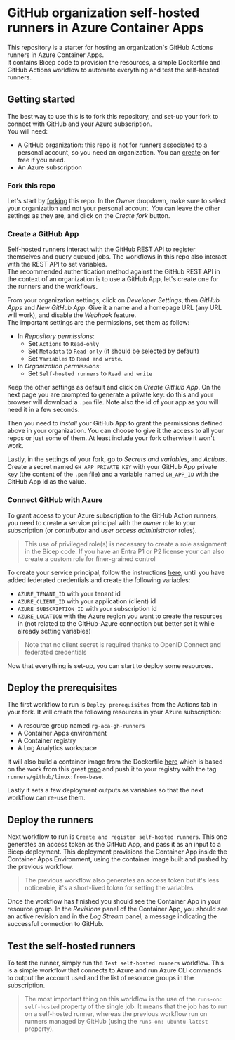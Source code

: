 # GitHub organization self-hosted runners in Azure Container Apps

This repository is a starter for hosting an organization's GitHub Actions runners in Azure Container Apps.  
It contains Bicep code to provision the resources, a simple Dockerfile and GitHub Actions workflow to automate everything and test the self-hosted runners.

## Getting started
The best way to use this is to fork this repository, and set-up your fork to connect with GitHub and your Azure subscription.  
You will need:
- A GitHub organization: this repo is not for runners associated to a personal account, so you need an organization. You can [create](https://github.com/account/organizations/new) on for free if you need.
- An Azure subscription

### Fork this repo
Let's start by [forking](https://github.com/xmi-cs/aca-gh-actions-runner/fork) this repo. In the _Owner_ dropdown, make sure to select your organization and not your personal account. You can leave the other settings as they are, and click on the _Create fork_ button.

### Create a GitHub App
Self-hosted runners interact with the GitHub REST API to register themselves and query queued jobs. The workflows in this repo also interact with the REST API to set variables.   
The recommended authentication method against the GitHub REST API in the context of an organization is to use a GitHub App, let's create one for the runners and the workflows.  

From your organization settings, click on _Developer Settings_, then _GitHub Apps_ and _New GitHub App_. Give it a name and a homepage URL (any URL will work), and disable the _Webhook_ feature.  
The important settings are the permissions, set them as follow:
- In _Repository permissions_:
  - Set `Actions` to `Read-only`
  - Set `Metadata` to `Read-only` (it should be selected by default)
  - Set `Variables` to `Read and write`.
- In _Organization permissions_:
  - Set `Self-hosted runners` to `Read and write`

Keep the other settings as default and click on _Create GitHub App_. On the next page you are prompted to generate a private key: do this and your browser will download a `.pem` file. Note also the id of your app as you will need it in a few seconds.  

Then you need to _install_ your GitHub App to grant the permissions defined above in your organization. You can choose to give it the access to all your repos or just some of them. At least include your fork otherwise it won't work.

Lastly, in the settings of your fork, go to _Secrets and variables_, and _Actions_. Create a secret named `GH_APP_PRIVATE_KEY` with your GitHub App private key (the content of the `.pem` file) and a variable named `GH_APP_ID` with the GitHub App id as the value.

### Connect GitHub with Azure
To grant access to your Azure subscription to the GitHub Action runners, you need to create a service principal with the _owner_ role to your subscription (or _contributor_ and _user access administrator_ roles).  

> This use of privileged role(s) is necessary to create a role assignment in the Bicep code. If you have an Entra P1 or P2 license your can also create a custom role for finer-grained control  

To create your service principal, follow the instructions [here](https://learn.microsoft.com/en-us/azure/developer/github/connect-from-azure?tabs=azure-cli%2Clinux#use-the-azure-login-action-with-openid-connect), until you have added federated credentials and create the following variables:
- `AZURE_TENANT_ID` with your tenant id
- `AZURE_CLIENT_ID` with your application (client) id
- `AZURE_SUBSCRIPTION_ID` with your subscription id
- `AZURE_LOCATION` with the Azure region you want to create the resources in (not related to the GitHub-Azure connection but better set it while already setting variables)

> Note that no client secret is required thanks to OpenID Connect and federated credentials

Now that everything is set-up, you can start to deploy some resources.

## Deploy the prerequisites
The first workflow to run is `Deploy prerequisites` from the Actions tab in your fork. It will create the following resources in your Azure subscription:
- A resource group named `rg-aca-gh-runners`
- A Container Apps environment
- A Container registry
- A Log Analytics workspace

It will also build a container image from the Dockerfile [here](/src/Dockerfile.from-base) which is based on the work from this great [repo](https://github.com/myoung34/docker-github-actions-runner) and push it to your registry with the tag `runners/github/linux:from-base`.  

Lastly it sets a few deployment outputs as variables so that the next workflow can re-use them.

## Deploy the runners
Next workflow to run is `Create and register self-hosted runners`. This one generates an access token as the GitHub App, and pass it as an input to a Bicep deployment. This deployment provisions the Container App inside the Container Apps Environment, using the container image built and pushed by the previous workflow.

> The previous workflow also generates an access token but it's less noticeable, it's a short-lived token for setting the variables

Once the workflow has finished you should see the Container App in your resource group. In the _Revisions_ panel of the Container App, you should see an active revision and in the _Log Stream_ panel, a message indicating the successful connection to GitHub.

## Test the self-hosted runners
To test the runner, simply run the `Test self-hosted runners` workflow. This is a simple workflow that connects to Azure and run Azure CLI commands to output the account used and the list of resource groups in the subscription.

> The most important thing on this workflow is the use of the `runs-on: self-hosted` property of the single job. It means that the job has to run on a self-hosted runner, whereas the previous workflow run on runners managed by GitHub (using the `runs-on: ubuntu-latest` property).